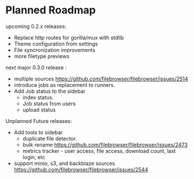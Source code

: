 # Planned Roadmap

upcoming 0.2.x releases:

- Replace http routes for gorilla/mux with stdlib
- Theme configuration from settings
- File syncronization improvements
- more filetype previews

next major 0.3.0 release :

- multiple sources https://github.com/filebrowser/filebrowser/issues/2514
- introduce jobs as replacement to runners.
- Add Job status to the sidebar
  - index status.
  - Job status from users
  - upload status

Unplanned Future releases:
  - Add tools to sidebar
    - duplicate file detector.
    - bulk rename https://github.com/filebrowser/filebrowser/issues/2473
    - metrics tracker - user access, file access, download count, last login, etc
  - support minio, s3, and backblaze sources https://github.com/filebrowser/filebrowser/issues/2544
